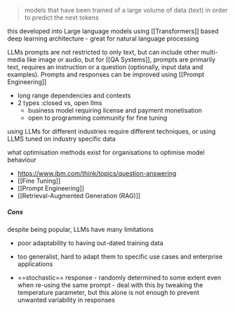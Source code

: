 > models that have been trained of a large volume of data (text) in order to predict the next tokens 

this developed into Large language models using [[Transformers]] based deep learning architecture - great for natural language processing 


LLMs prompts are not restricted to only text, but can include other multi-media like image or audio, but for [[QA Systems]], prompts are primarily text, requires an instruction or a question (optionally, input data and examples). Prompts and responses can be improved using [[Prompt Engineering]]

- long range dependencies and contexts
- 2 types :closed vs, open llms
    - business model requiring license and payment monetisation
    - open to programming community for fine tuning

using LLMs for different industries require different techniques, or using LLMS tuned on industry specific data

what optimisation methods exist for organisations to optimise model behaviour
- https://www.ibm.com/think/topics/question-answering
- [[Fine Tuning]]
- [[Prompt Engineering]]
- [[Retrieval-Augmented Generation (RAG)]]

##### Cons 
despite being popular, LLMs have many limitations 
- poor adaptability to having out-dated training data 
- too generalist, hard to adapt them to specific use cases and enterprise applications 

- ==stochastic== response - randomly determined to some extent even when re-using the same prompt - deal with this by tweaking the temperature parameter, but this alone is not enough to prevent unwanted variability in responses

